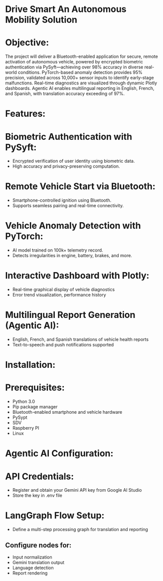 # Drive Smart An Autonomous Mobility Solution

#  Objective:

The project will deliver a Bluetooth-enabled application for secure, remote activation of autonomous vehicle, powered by encrypted biometric authentication via PySyft—achieving over 98% accuracy in diverse real-world conditions. PyTorch-based anomaly detection provides 95% precision, validated across 10,000+ sensor inputs to identify early-stage malfunctions. Real-time diagnostics are visualized through dynamic Plotly dashboards. Agentic AI enables multilingual reporting in English, French, and Spanish, with translation accuracy exceeding of 97%.

# Features:

# Biometric Authentication with PySyft:

- Encrypted verification of user identity using biometric data.
- High accuracy and privacy-preserving computation.

# Remote Vehicle Start via Bluetooth:
  
- Smartphone-controlled ignition using Bluetooth.
- Supports seamless pairing and real-time connectivity.

 # Vehicle Anomaly Detection with PyTorch:
  
- AI model trained on 100k+ telemetry record.
- Detects irregularities in engine, battery, brakes, and more.
  
# Interactive Dashboard with Plotly:
- Real-time graphical display of vehicle diagnostics
- Error trend visualization, performance history

 # Multilingual Report Generation (Agentic AI):
- English, French, and Spanish translations of vehicle health reports
- Text-to-speech and push notifications supported

# Installation:

# Prerequisites:

- Python 3.0
- Pip package manager
- Bluetooth-enabled smartphone and vehicle hardware
- PySypt
- SDV
- Raspberry PI
- Linux

# Agentic AI Configuration:

# API Credentials:

- Register and obtain your Gemini API key from Google AI Studio
- Store the key in .env file

# LangGraph Flow Setup:

- Define a multi-step processing graph for translation and reporting

## Configure nodes for:
- Input normalization
- Gemini translation output
- Language detection
- Report rendering





